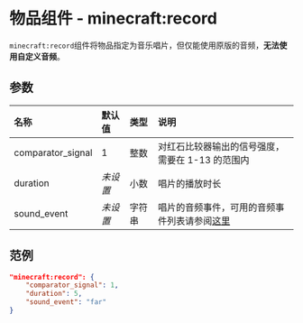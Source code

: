 # 物品组件 -  minecraft:record
`minecraft:record`组件将物品指定为音乐唱片，但仅能使用原版的音频，**无法使用自定义音频**。
## 参数

| 名称 | 默认值 | 类型 | 说明  |
|:------------|:------------|:------------|:------------|
| comparator_signal | 1 | 整数 | 对红石比较器输出的信号强度，需要在 1-13 的范围内|
| duration | *未设置* | 小数 | 唱片的播放时长 |
| sound_event | *未设置* | 字符串 | 唱片的音频事件，可用的音频事件列表请参阅[这里](../../../mc-doc/soundEvent.md) |

## 范例
```json
"minecraft:record": {
    "comparator_signal": 1,
    "duration": 5,
    "sound_event": "far"
}
```
